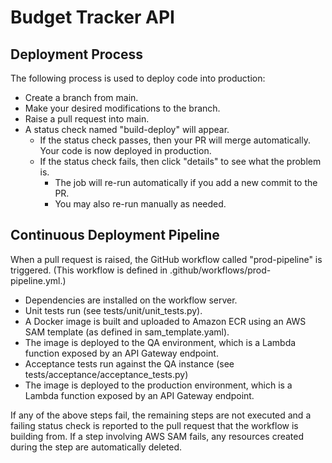 # Budget Tracker API

## Deployment Process
The following process is used to deploy code into production:
* Create a branch from main.
* Make your desired modifications to the branch.
* Raise a pull request into main.
* A status check named "build-deploy" will appear.
  * If the status check passes, then your PR will merge automatically. Your code is now deployed in production.
  * If the status check fails, then click "details" to see what the problem is. 
    * The job will re-run automatically if you add a new commit to the PR.
    * You may also re-run manually as needed.

## Continuous Deployment Pipeline

When a pull request is raised, the GitHub workflow called "prod-pipeline" is triggered. (This workflow is defined in .github/workflows/prod-pipeline.yml.)

* Dependencies are installed on the workflow server.
* Unit tests run (see tests/unit/unit_tests.py). 
* A Docker image is built and uploaded to Amazon ECR using an AWS SAM template (as defined in sam_template.yaml).
* The image is deployed to the QA environment, which is a Lambda function exposed by an API Gateway endpoint. 
* Acceptance tests run against the QA instance (see tests/acceptance/acceptance_tests.py)
* The image is deployed to the production environment, which is a Lambda function exposed by an API Gateway endpoint.

If any of the above steps fail, the remaining steps are not executed and a failing status check is reported to the pull request that the workflow is building from. If a step involving AWS SAM fails, any resources created during the step are automatically deleted. 
